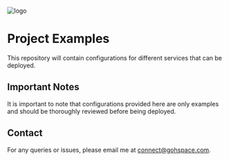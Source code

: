 ![logo](https://github.com/gzavz/Project-Examples/blob/f9be9aefc146002cd461bc34d3e55a975a0a71ac/images/project-examples-logo.svg)
# Project Examples
This repository will contain configurations for different services that can be deployed.

## Important Notes
It is important to note that configurations provided here are only examples and should be thoroughly reviewed before being deployed.

## Contact
For any queries or issues, please email me at [connect@gohspace.com](mailto:connect@gohspace.com?subject=Project-Examples).
